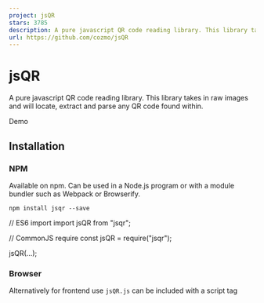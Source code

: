 ```yaml
---
project: jsQR
stars: 3785
description: A pure javascript QR code reading library. This library takes in raw images and will locate, extract and parse any QR code found within.
url: https://github.com/cozmo/jsQR
---
```


jsQR
====

A pure javascript QR code reading library. This library takes in raw images and will locate, extract and parse any QR code found within.

Demo

Installation
------------

### NPM

Available on npm. Can be used in a Node.js program or with a module bundler such as Webpack or Browserify.

```
npm install jsqr --save
```

// ES6 import
import jsQR from "jsqr";

// CommonJS require
const jsQR \= require("jsqr");

jsQR(...);

### Browser

Alternatively for frontend use `jsQR.js` can be included with a script tag

<script src\="jsQR.js"\></script\>
<script\>
  jsQR(...);
</script\>

### A note on webcams

jsQR is designed to be a completely standalone library for scanning QR codes. By design it does not include any platform specific code. This allows it to just as easily scan a frontend webcam stream, a user uploaded image, or be used as part of a backend Node.js process.

If you want to use jsQR to scan a webcam stream you'll need to extract the `ImageData` from the video stream. This can then be passed to jsQR. The jsQR demo contains a barebones implementation of webcam scanning that can be used as a starting point and customized for your needs. For more advanced questions you can refer to the `getUserMedia` docs or the fairly comprehensive webRTC sample code, both of which are great resources for consuming a webcam stream.

Usage
-----

jsQR exports a method that takes in 3 arguments representing the image data you wish to decode. Additionally can take an options object to further configure scanning behavior.

const code \= jsQR(imageData, width, height, options?);

if (code) {
  console.log("Found QR code", code);
}

### Arguments

-   `imageData` - An `Uint8ClampedArray` of RGBA pixel values in the form `[r0, g0, b0, a0, r1, g1, b1, a1, ...]`. As such the length of this array should be `4 * width * height`. This data is in the same form as the `ImageData` interface, and it's also commonly returned by node modules for reading images.
-   `width` - The width of the image you wish to decode.
-   `height` - The height of the image you wish to decode.
-   `options` (optional) - Additional options.
    -   `inversionAttempts` - (`attemptBoth` (default), `dontInvert`, `onlyInvert`, or `invertFirst`) - Should jsQR attempt to invert the image to find QR codes with white modules on black backgrounds instead of the black modules on white background. This option defaults to `attemptBoth` for backwards compatibility but causes a ~50% performance hit, and will probably be default to `dontInvert` in future versions.

### Return value

If a QR is able to be decoded the library will return an object with the following keys.

-   `binaryData` - `Uint8ClampedArray` - The raw bytes of the QR code.
-   `data` - The string version of the QR code data.
-   `chunks` - The QR chunks.
-   `version` - The QR version.
-   `location` - An object with keys describing key points of the QR code. Each key is a point of the form `{x: number, y: number}`. Has points for the following locations.
    -   Corners - `topRightCorner`/`topLeftCorner`/`bottomRightCorner`/`bottomLeftCorner`;
    -   Finder patterns - `topRightFinderPattern`/`topLeftFinderPattern`/`bottomLeftFinderPattern`
    -   May also have a point for the `bottomRightAlignmentPattern` assuming one exists and can be located.

Because the library is written in typescript you can also view the type definitions to understand the API.

Contributing
------------

jsQR is written using typescript. You can view the development source in the `src` directory.

Tests can be run with

```
npm test
```

Besides unit tests the test suite contains several hundred images that can be found in the /tests/end-to-end/ folder.

Not all the images can be read. In general changes should hope to increase the number of images that read. However due to the nature of computer vision some changes may cause images that pass to start to fail and visa versa. To update the expected outcomes run `npm run-script generate-test-data`. These outcomes can be evaluated in the context of a PR to determine if a change improves or harms the overall ability of the library to read QR codes. A summary of which are passing and failing can be found at /tests/end-to-end/report.json

After testing any changes, you can compile the production version by running

```
npm run-script build
```

-   Source hosted at GitHub
-   Report issues, questions, feature requests on GitHub Issues

Pull requests are welcome! Please create seperate branches for seperate features/patches.
